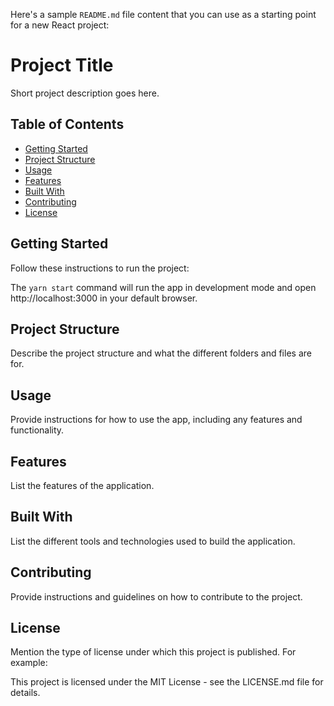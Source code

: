 Here's a sample `README.md` file content that you can use as a starting point for a new React project:

# Project Title

Short project description goes here.

## Table of Contents

- [Getting Started](#getting-started)
- [Project Structure](#project-structure)
- [Usage](#usage)
- [Features](#features)
- [Built With](#built-with)
- [Contributing](#contributing)
- [License](#license)

## Getting Started

Follow these instructions to run the project:



The `yarn start` command will run the app in development mode and open http://localhost:3000 in your default browser.

## Project Structure

Describe the project structure and what the different folders and files are for.

## Usage

Provide instructions for how to use the app, including any features and functionality.

## Features

List the features of the application.

## Built With

List the different tools and technologies used to build the application.

## Contributing

Provide instructions and guidelines on how to contribute to the project.

## License

Mention the type of license under which this project is published. For example:

This project is licensed under the MIT License - see the LICENSE.md file for details.